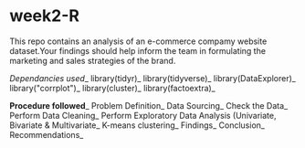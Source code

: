 # week2-R
This repo contains an analysis of an e-commerce compamy website dataset.Your findings should help inform the team in formulating the marketing and sales strategies of the brand. 

*Dependancies used*_
library(tidyr)_
library(tidyverse)_
library(DataExplorer)_
library("corrplot")_
library(cluster)_
library(factoextra)_

**Procedure followed**_
Problem Definition_
Data Sourcing_
Check the Data_
Perform Data Cleaning_
Perform Exploratory Data Analysis  (Univariate, Bivariate & Multivariate_
K-means clustering_
Findings_
Conclusion_
Recommendations_
